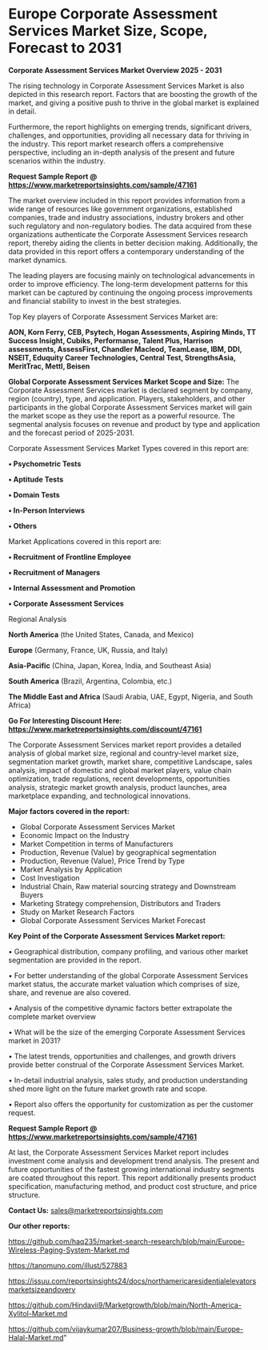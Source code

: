 # Europe Corporate Assessment Services Market Size, Scope, Forecast to 2031

<Strong> Corporate Assessment Services Market Overview 2025 - 2031</strong>

The rising technology in Corporate Assessment Services Market is also depicted in this research report. Factors that are boosting the growth of the market, and giving a positive push to thrive in the global market is explained in detail.

Furthermore, the report highlights on emerging trends, significant drivers, challenges, and opportunities, providing all necessary data for thriving in the industry. This report market research offers a comprehensive perspective, including an in-depth analysis of the present and future scenarios within the industry.

<strong>Request Sample Report @ <a href=https://www.marketreportsinsights.com/sample/47161>https://www.marketreportsinsights.com/sample/47161</a></strong>

The market overview included in this report provides information from a wide range of resources like government organizations, established companies, trade and industry associations, industry brokers and other such regulatory and non-regulatory bodies. The data acquired from these organizations authenticate the Corporate Assessment Services research report, thereby aiding the clients in better decision making. Additionally, the data provided in this report offers a contemporary understanding of the market dynamics.

The leading players are focusing mainly on technological advancements in order to improve efficiency. The long-term development patterns for this market can be captured by continuing the ongoing process improvements and financial stability to invest in the best strategies.

Top Key players of Corporate Assessment Services Market are:

<strong>AON, Korn Ferry, CEB, Psytech, Hogan Assessments, Aspiring Minds, TT Success Insight, Cubiks, Performanse, Talent Plus, Harrison assessments, AssessFirst, Chandler Macleod, TeamLease, IBM, DDI, NSEIT, Eduquity Career Technologies, Central Test, StrengthsAsia, MeritTrac, Mettl, Beisen</strong>

<strong><b>Global Corporate Assessment Services Market Scope and Size:</b></strong>
The Corporate Assessment Services market is declared segment by company, region (country), type, and application. Players, stakeholders, and other participants in the global Corporate Assessment Services market will gain the market scope as they use the report as a powerful resource. The segmental analysis focuses on revenue and product by type and application and the forecast period of 2025-2031.

Corporate Assessment Services Market Types covered in this report are:

<strong>•  Psychometric Tests

•  Aptitude Tests

•  Domain Tests

•  In-Person Interviews

•  Others</strong>

Market Applications covered in this report are:

<strong>•  Recruitment of Frontline Employee

•  Recruitment of Managers

•  Internal Assessment and Promotion

•  Corporate Assessment Services</strong> 

Regional Analysis

<strong>North America</strong> (the United States, Canada, and Mexico)

<strong>Europe</strong> (Germany, France, UK, Russia, and Italy)

<strong>Asia-Pacific</strong> (China, Japan, Korea, India, and Southeast Asia)

<strong>South America</strong> (Brazil, Argentina, Colombia, etc.)

<strong>The Middle East and Africa</strong> (Saudi Arabia, UAE, Egypt, Nigeria, and South Africa)

<strong>Go For Interesting Discount Here: <a href=https://www.marketreportsinsights.com/discount/47161>https://www.marketreportsinsights.com/discount/47161</a></strong>

The Corporate Assessment Services market report provides a detailed analysis of global market size, regional and country-level market size, segmentation market growth, market share, competitive Landscape, sales analysis, impact of domestic and global market players, value chain optimization, trade regulations, recent developments, opportunities analysis, strategic market growth analysis, product launches, area marketplace expanding, and technological innovations.

<strong><b>Major factors covered in the report:</b></strong>
<ul>
  <li>Global Corporate Assessment Services Market </li>
  <li>Economic Impact on the Industry</li>
  <li>Market Competition in terms of Manufacturers</li>
  <li>Production, Revenue (Value) by geographical segmentation</li>
  <li>Production, Revenue (Value), Price Trend by Type</li>
  <li>Market Analysis by Application</li>
  <li>Cost Investigation</li>
  <li>Industrial Chain, Raw material sourcing strategy and Downstream Buyers</li>
  <li>Marketing Strategy comprehension, Distributors and Traders</li>
  <li>Study on Market Research Factors</li>
  <li>Global Corporate Assessment Services Market Forecast</li>
</ul>

<strong><b>Key Point of the Corporate Assessment Services Market report:</b></strong>

• Geographical distribution, company profiling, and various other market segmentation are provided in the report.

• For better understanding of the global Corporate Assessment Services market status, the accurate market valuation which comprises of size, share, and revenue are also covered.

• Analysis of the competitive dynamic factors better extrapolate the complete market overview

• What will be the size of the emerging Corporate Assessment Services market in 2031?

• The latest trends, opportunities and challenges, and growth drivers provide better construal of the Corporate Assessment Services Market.

• In-detail industrial analysis, sales study, and production understanding shed more light on the future market growth rate and scope.

• Report also offers the opportunity for customization as per the customer request.

<strong>Request Sample Report @ <a href=https://www.marketreportsinsights.com/sample/47161>https://www.marketreportsinsights.com/sample/47161</a></strong>

At last, the Corporate Assessment Services Market report includes investment come analysis and development trend analysis. The present and future opportunities of the fastest growing international industry segments are coated throughout this report. This report additionally presents product specification, manufacturing method, and product cost structure, and price structure.

<strong>Contact Us:</strong>
sales@marketreportsinsights.com

<strong>Our other reports:</strong>

<a href=https://github.com/haq235/market-search-research/blob/main/Europe-Wireless-Paging-System-Market.md>https://github.com/haq235/market-search-research/blob/main/Europe-Wireless-Paging-System-Market.md</a>

<a href=https://tanomuno.com/illust/527883>https://tanomuno.com/illust/527883</a>

<a href=https://issuu.com/reportsinsights24/docs/northamericaresidentialelevatorsmarketsizeandoverv>https://issuu.com/reportsinsights24/docs/northamericaresidentialelevatorsmarketsizeandoverv</a>

<a href=https://github.com/Hindavii9/Marketgrowth/blob/main/North-America-Xylitol-Market.md>https://github.com/Hindavii9/Marketgrowth/blob/main/North-America-Xylitol-Market.md</a>

<a href=https://github.com/vijaykumar207/Business-growth/blob/main/Europe-Halal-Market.md>https://github.com/vijaykumar207/Business-growth/blob/main/Europe-Halal-Market.md</a>"

